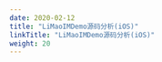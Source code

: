 ```yaml
---
date: 2020-02-12
title: "LiMaoIMDemo源码分析(iOS)"
linkTitle: "LiMaoIMDemo源码分析(iOS)"
weight: 20
---
```



